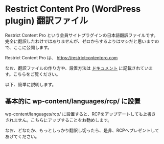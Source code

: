 # Restrict Content Pro (WordPress plugin) 翻訳ファイル

Restrict Content Pro という会員サイトプラグインの日本語翻訳ファイルです。完全に翻訳したわけではありませんが、ゼロからするよりはマシだと思いますので、ここに公開します。

Restrict Content Pro は、 <https://restrictcontentpro.com> 

なお、翻訳ファイルの作り方や、設置方法は [ドキュメント](https://docs.restrictcontentpro.com/article/1547-translating-restrict-content-pro) に記載されています。こちらをご覧ください。

以下、簡単に説明します。

## 基本的に wp-content/languages/rcp/ に設置

wp-content/languages/rcp/ に設置すると、RCPをアップデートしても上書きされません。こちらにアップすることをお勧めします。

なお、どなたか、もっとしっかり翻訳し切ったら、是非、RCPへプレゼントしてあげてください。


